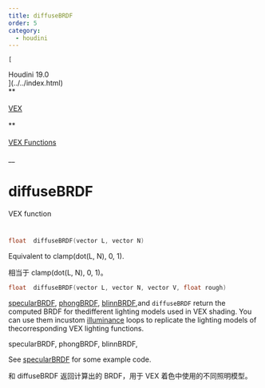 ```yaml
---
title: diffuseBRDF
order: 5
category:
  - houdini
---
```

    
    [  
Houdini 19.0  
](../../index.html)  
**  
[  
VEX  
](../index.html)  
**  
[  
VEX Functions  
](index.html)  
\_\_

# diffuseBRDF

VEX function

#

```c
float  diffuseBRDF(vector L, vector N)
```

Equivalent to clamp(dot(L, N), 0, 1).

相当于 clamp(dot(L, N), 0, 1)。

```c
float  diffuseBRDF(vector L, vector N, vector V, float rough)
```

[specularBRDF](specularBRDF.html "Returns the computed BRDFs for the different
lighting models used in VEX shading."), [phongBRDF](phongBRDF.html),
[blinnBRDF](blinnBRDF.html),and `diffuseBRDF` return the computed BRDF for
thedifferent lighting models used in VEX shading. You can use them incustom
[illuminance](illuminance.html "Loops through all light sources in the scene,
calling the light shader for each light source to set the Cl and L global
variables.") loops to replicate the lighting models of thecorresponding VEX
lighting functions.

specularBRDF, phongBRDF, blinnBRDF,

See [specularBRDF](specularBRDF.html "Returns the computed BRDFs for the
different lighting models used in VEX shading.") for some example code.

和 diffuseBRDF 返回计算出的 BRDF，用于 VEX 着色中使用的不同照明模型。

